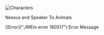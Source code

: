 ![Characters](https://www.hash.com/stills/albums/userpics/normal_Ringworld.jpg)

Nessus and Speaker To Animals


![Error]("./RfEm error 180517")
Error Message
